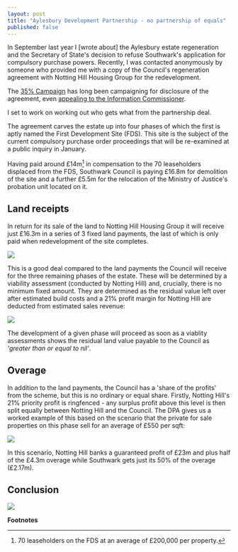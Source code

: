 ```yaml
---
layout: post
title: "Aylesbury Development Partnership - no partnership of equals"
published: false
---
```

In September last year I [wrote about] the Aylesbury estate regeneration and the Secretary of State's decision to refuse Southwark's application for compulsory purchase powers. Recently, I was contacted anonymously by someone who provided me with a copy of the Council's regeneration agreement with Notting Hill Housing Group for the redevelopment.

The [35% Campaign](http://35percent.org) has long been campaigning for disclosure of the agreement, even [appealing to the Information Commissioner](https://ico.org.uk/media/action-weve-taken/decision-notices/2017/2014556/fer0662249.pdf).

I set to work on working out who gets what from the partnership deal.

The agreement carves the estate up into four phases of which the first is aptly named the First Development Site (FDS). This site is the subject of the current compulsory purchase order proceedings that will be re-examined at a public inquiry in January.

Having paid around £14m[^1] in compensation to the 70 leaseholders displaced from the FDS, Southwark Council is paying £16.8m for demolition of the site and a further £5.5m for the relocation of the Ministry of Justice's probation unit located on it.

## Land receipts
In return for its sale of the land to Notting Hill Housing Group it will receive just £16.3m in a series of 3 fixed land payments, the last of which is only paid when redevelopment of the site completes. 

![](http://35percent.org/img/dpafixedpayments.png)

This is a good deal compared to the land payments the Council will receive for the three remaining phases of the estate. These will be determined by a viability assessment (conducted by Notting Hill) and, crucially, there is no minimum fixed amount. They are determined as the residual value left over after estimated build costs and a 21% profit margin for Notting Hill are deducted from estimated sales revenue:

![](http://35percent.org/img/positivelandprice.png)

The development of a given phase will proceed as soon as a viablity assessments shows the residual land value payable to the Council as _'greater than or equal to nil'_.

## Overage
In addition to the land payments, the Council has a 'share of the profits' from the scheme, but this is no ordinary or equal share. Firstly, Notting Hill's 21% priority profit is ringfenced - any surplus profit above this level is then split equally between Notting Hill and the Council. The DPA gives us a worked example of this based on the scenario that the private for sale properties on this phase sell for an average of £550 per sqft:

![](http://35percent.org/img/dpaoverageplots.png)

In this scenario, Notting Hill banks a guaranteed profit of £23m and plus half of the £4.3m overage while Southwark gets just its 50% of the overage (£2.17m). 

## Conclusion


![](http://35percent.org/img/landassembly.png)



__Footnotes__
[^1]: 70 leaseholders on the FDS at an average of £200,000 per property.

[^2]: £16.8m demolition cost confirmed in [this Council report](http://moderngov.southwark.gov.uk/documents/s63817/Report.Aylesbury%20Regeneration%20Delivery.pdf).
